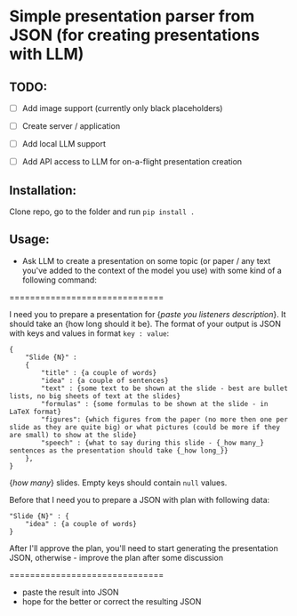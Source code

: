 # Simple presentation parser from JSON (for creating presentations with LLM)

## TODO:
- [ ] Add image support (currently only black placeholders)
- [ ] Create server / application
- [ ] Add local LLM support
- [ ] Add API access to LLM for on-a-flight presentation creation


## Installation:
Clone repo, go to the folder and run ```pip install .```

## Usage:
- Ask LLM to create a presentation on some topic (or paper / any text you've added to the context of the model you use) with some kind of a following command:

==============================

I need you to prepare a presentation for {_paste you listeners description_}. It should take an {how long should it be}.
The format of your output is JSON with keys and values in format ```key : value```:
```
{
    "Slide {N}" :
    {
        "title" : {a couple of words}
        "idea" : {a couple of sentences}
        "text" : {some text to be shown at the slide - best are bullet lists, no big sheets of text at the slides}
        "formulas" : {some formulas to be shown at the slide - in LaTeX format}
        "figures": {which figures from the paper (no more then one per slide as they are quite big) or what pictures (could be more if they are small) to show at the slide}
        "speech" : {what to say during this slide - {_how many_} sentences as the presentation should take {_how long_}}
    },
}
```
{_how many_} slides.
Empty keys should contain ```null``` values.

Before that I need you to prepare a JSON with plan with following data:
```<PLAN>
"Slide {N}" : {
    "idea" : {a couple of words}
}
```
After I'll approve the plan, you'll need to start generating the presentation JSON, otherwise - improve the plan after some discussion

==============================

- paste the result into JSON
- hope for the better or correct the resulting JSON
